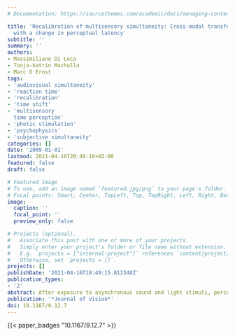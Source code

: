 ```yaml
---
# Documentation: https://sourcethemes.com/academic/docs/managing-content/

title: 'Recalibration of multisensory simultaneity: Cross-modal transfer coincides
  with a change in perceptual latency'
subtitle: ''
summary: ''
authors:
- Massimiliano Di Luca
- Tonja-katrin Machulla
- Marc O Ernst
tags:
- 'audiovisual simultaneity'
- 'reaction time'
- 'recalibration'
- 'time shift'
- 'multisensory
  time perception'
- 'photic stimulation'
- 'psychophysics'
- 'subjective simultaneity'
categories: []
date: '2009-01-01'
lastmod: 2021-04-16T20:49:16+02:00
featured: false
draft: false

# Featured image
# To use, add an image named `featured.jpg/png` to your page's folder.
# Focal points: Smart, Center, TopLeft, Top, TopRight, Left, Right, BottomLeft, Bottom, BottomRight.
image:
  caption: ''
  focal_point: ''
  preview_only: false

# Projects (optional).
#   Associate this post with one or more of your projects.
#   Simply enter your project's folder or file name without extension.
#   E.g. `projects = ["internal-project"]` references `content/project/deep-learning/index.md`.
#   Otherwise, set `projects = []`.
projects: []
publishDate: '2021-04-16T18:49:15.812348Z'
publication_types:
- '2'
abstract: After exposure to asynchronous sound and light stimuli, perceived audio-visual synchrony changes to compensate for the asynchrony. Here we investigate to what extent this audio-visual recalibration effect transfers to visual-tactile and audiotactile simultaneity perception in order to infer the mechanisms responsible for temporal recalibration. Results indicate that audio-visual recalibration of simultaneity can transfer to audio-tactile and visual-tactile stimuli depending on the way in which the multisensory stimuli are presented. With presentation of co-located multisensory stimuli, we found a change in the perceptual latency of the visual stimuli. Presenting auditory stimuli through headphones, on the other hand, induced a change in the perceptual latency of the auditory stimuli. We argue that the difference in transfer depends on the relative trust in the auditory and visual estimates. Interestingly, these findings were confirmed by showing that audio-visual recalibration influences simple reaction time to visual and auditory stimuli. Presenting co-located stimuli during asynchronous exposure induced a change in reaction time to visual stimuli, while with headphones the change in reaction time occurred for the auditory stimuli. These results indicate that the perceptual latency is altered with repeated exposure to asynchronous audio-visual stimuli in order to compensate (at least in part) for the presented asynchrony.
publication: '*Journal of Vision*'
doi: 10.1167/9.12.7
---
```

{{< paper_badges "10.1167/9.12.7" >}}
